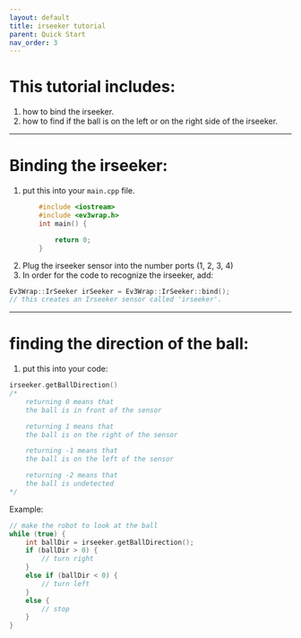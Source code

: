 ```yaml
---
layout: default
title: irseeker tutorial
parent: Quick Start
nav_order: 3
---
```


# This tutorial includes:
1. how to bind the irseeker.
2. how to find if the ball is on the left or on the right side of the irseeker.
---
# Binding the irseeker:
1. put this into your `main.cpp` file.
    ```cpp
        #include <iostream>
        #include <ev3wrap.h>
        int main() {

            return 0;
        }
    ```
2. Plug the irseeker sensor into the number ports (1, 2, 3, 4)
3. In order for the code to recognize the irseeker, add:
```cpp
Ev3Wrap::IrSeeker irSeeker = Ev3Wrap::IrSeeker::bind();
// this creates an Irseeker sensor called 'irseeker'.
```
---
# finding the direction of the ball:
1. put this into your code:
```cpp
irseeker.getBallDirection()
/*
    returning 0 means that 
    the ball is in front of the sensor

    returning 1 means that 
    the ball is on the right of the sensor

    returning -1 means that 
    the ball is on the left of the sensor

    returning -2 means that
    the ball is undetected
*/
```
Example:
```cpp
// make the robot to look at the ball
while (true) {
    int ballDir = irseeker.getBallDirection();
    if (ballDir > 0) {
        // turn right
    }
    else if (ballDir < 0) {
        // turn left
    }
    else {
        // stop
    }
}
```